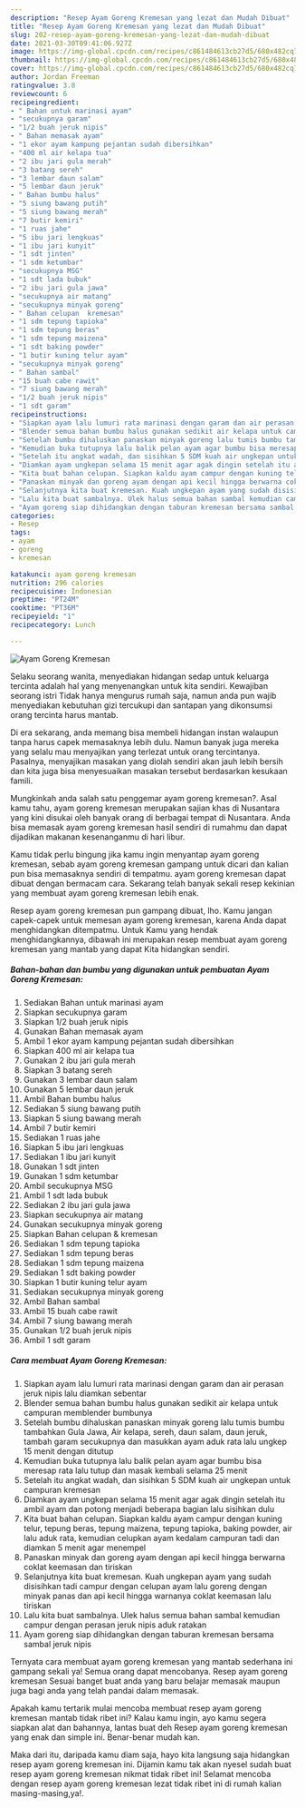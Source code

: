 ```yaml
---
description: "Resep Ayam Goreng Kremesan yang lezat dan Mudah Dibuat"
title: "Resep Ayam Goreng Kremesan yang lezat dan Mudah Dibuat"
slug: 202-resep-ayam-goreng-kremesan-yang-lezat-dan-mudah-dibuat
date: 2021-03-30T09:41:06.927Z
image: https://img-global.cpcdn.com/recipes/c861484613cb27d5/680x482cq70/ayam-goreng-kremesan-foto-resep-utama.jpg
thumbnail: https://img-global.cpcdn.com/recipes/c861484613cb27d5/680x482cq70/ayam-goreng-kremesan-foto-resep-utama.jpg
cover: https://img-global.cpcdn.com/recipes/c861484613cb27d5/680x482cq70/ayam-goreng-kremesan-foto-resep-utama.jpg
author: Jordan Freeman
ratingvalue: 3.8
reviewcount: 6
recipeingredient:
- " Bahan untuk marinasi ayam"
- "secukupnya garam"
- "1/2 buah jeruk nipis"
- " Bahan memasak ayam"
- "1 ekor ayam kampung pejantan sudah dibersihkan"
- "400 ml air kelapa tua"
- "2 ibu jari gula merah"
- "3 batang sereh"
- "3 lembar daun salam"
- "5 lembar daun jeruk"
- " Bahan bumbu halus"
- "5 siung bawang putih"
- "5 siung bawang merah"
- "7 butir kemiri"
- "1 ruas jahe"
- "5 ibu jari lengkuas"
- "1 ibu jari kunyit"
- "1 sdt jinten"
- "1 sdm ketumbar"
- "secukupnya MSG"
- "1 sdt lada bubuk"
- "2 ibu jari gula jawa"
- "secukupnya air matang"
- "secukupnya minyak goreng"
- " Bahan celupan  kremesan"
- "1 sdm tepung tapioka"
- "1 sdm tepung beras"
- "1 sdm tepung maizena"
- "1 sdt baking powder"
- "1 butir kuning telur ayam"
- "secukupnya minyak goreng"
- " Bahan sambal"
- "15 buah cabe rawit"
- "7 siung bawang merah"
- "1/2 buah jeruk nipis"
- "1 sdt garam"
recipeinstructions:
- "Siapkan ayam lalu lumuri rata marinasi dengan garam dan air perasan jeruk nipis lalu diamkan sebentar"
- "Blender semua bahan bumbu halus gunakan sedikit air kelapa untuk campuran memblender bumbunya"
- "Setelah bumbu dihaluskan panaskan minyak goreng lalu tumis bumbu tambahkan Gula Jawa, Air kelapa, sereh, daun salam, daun jeruk, tambah garam secukupnya dan masukkan ayam aduk rata lalu ungkep 15 menit dengan ditutup"
- "Kemudian buka tutupnya lalu balik pelan ayam agar bumbu bisa meresap rata lalu tutup dan masak kembali selama 25 menit"
- "Setelah itu angkat wadah, dan sisihkan 5 SDM kuah air ungkepan untuk campuran kremesan"
- "Diamkan ayam ungkepan selama 15 menit agar agak dingin setelah itu ambil ayam dan potong menjadi beberapa bagian lalu sisihkan dulu"
- "Kita buat bahan celupan. Siapkan kaldu ayam campur dengan kuning telur, tepung beras, tepung maizena, tepung tapioka, baking powder, air lalu aduk rata, kemudian celupkan ayam kedalam campuran tadi dan diamkan 5 menit agar menempel"
- "Panaskan minyak dan goreng ayam dengan api kecil hingga berwarna coklat keemasan dan tiriskan"
- "Selanjutnya kita buat kremesan. Kuah ungkepan ayam yang sudah disisihkan tadi campur dengan celupan ayam lalu goreng dengan minyak panas dan api kecil hingga warnanya coklat keemasan lalu tiriskan"
- "Lalu kita buat sambalnya. Ulek halus semua bahan sambal kemudian campur dengan perasan jeruk nipis aduk ratakan"
- "Ayam goreng siap dihidangkan dengan taburan kremesan bersama sambal jeruk nipis"
categories:
- Resep
tags:
- ayam
- goreng
- kremesan

katakunci: ayam goreng kremesan 
nutrition: 296 calories
recipecuisine: Indonesian
preptime: "PT24M"
cooktime: "PT36M"
recipeyield: "1"
recipecategory: Lunch

---
```



![Ayam Goreng Kremesan](https://img-global.cpcdn.com/recipes/c861484613cb27d5/680x482cq70/ayam-goreng-kremesan-foto-resep-utama.jpg)

Selaku seorang wanita, menyediakan hidangan sedap untuk keluarga tercinta adalah hal yang menyenangkan untuk kita sendiri. Kewajiban seorang istri Tidak hanya mengurus rumah saja, namun anda pun wajib menyediakan kebutuhan gizi tercukupi dan santapan yang dikonsumsi orang tercinta harus mantab.

Di era  sekarang, anda memang bisa membeli hidangan instan walaupun tanpa harus capek memasaknya lebih dulu. Namun banyak juga mereka yang selalu mau menyajikan yang terlezat untuk orang tercintanya. Pasalnya, menyajikan masakan yang diolah sendiri akan jauh lebih bersih dan kita juga bisa menyesuaikan masakan tersebut berdasarkan kesukaan famili. 



Mungkinkah anda salah satu penggemar ayam goreng kremesan?. Asal kamu tahu, ayam goreng kremesan merupakan sajian khas di Nusantara yang kini disukai oleh banyak orang di berbagai tempat di Nusantara. Anda bisa memasak ayam goreng kremesan hasil sendiri di rumahmu dan dapat dijadikan makanan kesenanganmu di hari libur.

Kamu tidak perlu bingung jika kamu ingin menyantap ayam goreng kremesan, sebab ayam goreng kremesan gampang untuk dicari dan kalian pun bisa memasaknya sendiri di tempatmu. ayam goreng kremesan dapat dibuat dengan bermacam cara. Sekarang telah banyak sekali resep kekinian yang membuat ayam goreng kremesan lebih enak.

Resep ayam goreng kremesan pun gampang dibuat, lho. Kamu jangan capek-capek untuk memesan ayam goreng kremesan, karena Anda dapat menghidangkan ditempatmu. Untuk Kamu yang hendak menghidangkannya, dibawah ini merupakan resep membuat ayam goreng kremesan yang mantab yang dapat Kita hidangkan sendiri.

<!--inarticleads1-->

##### Bahan-bahan dan bumbu yang digunakan untuk pembuatan Ayam Goreng Kremesan:

1. Sediakan  Bahan untuk marinasi ayam
1. Siapkan secukupnya garam
1. Siapkan 1/2 buah jeruk nipis
1. Gunakan  Bahan memasak ayam
1. Ambil 1 ekor ayam kampung pejantan sudah dibersihkan
1. Siapkan 400 ml air kelapa tua
1. Gunakan 2 ibu jari gula merah
1. Siapkan 3 batang sereh
1. Gunakan 3 lembar daun salam
1. Gunakan 5 lembar daun jeruk
1. Ambil  Bahan bumbu halus
1. Sediakan 5 siung bawang putih
1. Siapkan 5 siung bawang merah
1. Ambil 7 butir kemiri
1. Sediakan 1 ruas jahe
1. Siapkan 5 ibu jari lengkuas
1. Sediakan 1 ibu jari kunyit
1. Gunakan 1 sdt jinten
1. Gunakan 1 sdm ketumbar
1. Ambil secukupnya MSG
1. Ambil 1 sdt lada bubuk
1. Sediakan 2 ibu jari gula jawa
1. Siapkan secukupnya air matang
1. Gunakan secukupnya minyak goreng
1. Siapkan  Bahan celupan &amp; kremesan
1. Sediakan 1 sdm tepung tapioka
1. Sediakan 1 sdm tepung beras
1. Sediakan 1 sdm tepung maizena
1. Sediakan 1 sdt baking powder
1. Siapkan 1 butir kuning telur ayam
1. Sediakan secukupnya minyak goreng
1. Ambil  Bahan sambal
1. Ambil 15 buah cabe rawit
1. Ambil 7 siung bawang merah
1. Gunakan 1/2 buah jeruk nipis
1. Ambil 1 sdt garam




<!--inarticleads2-->

##### Cara membuat Ayam Goreng Kremesan:

1. Siapkan ayam lalu lumuri rata marinasi dengan garam dan air perasan jeruk nipis lalu diamkan sebentar
1. Blender semua bahan bumbu halus gunakan sedikit air kelapa untuk campuran memblender bumbunya
1. Setelah bumbu dihaluskan panaskan minyak goreng lalu tumis bumbu tambahkan Gula Jawa, Air kelapa, sereh, daun salam, daun jeruk, tambah garam secukupnya dan masukkan ayam aduk rata lalu ungkep 15 menit dengan ditutup
1. Kemudian buka tutupnya lalu balik pelan ayam agar bumbu bisa meresap rata lalu tutup dan masak kembali selama 25 menit
1. Setelah itu angkat wadah, dan sisihkan 5 SDM kuah air ungkepan untuk campuran kremesan
1. Diamkan ayam ungkepan selama 15 menit agar agak dingin setelah itu ambil ayam dan potong menjadi beberapa bagian lalu sisihkan dulu
1. Kita buat bahan celupan. Siapkan kaldu ayam campur dengan kuning telur, tepung beras, tepung maizena, tepung tapioka, baking powder, air lalu aduk rata, kemudian celupkan ayam kedalam campuran tadi dan diamkan 5 menit agar menempel
1. Panaskan minyak dan goreng ayam dengan api kecil hingga berwarna coklat keemasan dan tiriskan
1. Selanjutnya kita buat kremesan. Kuah ungkepan ayam yang sudah disisihkan tadi campur dengan celupan ayam lalu goreng dengan minyak panas dan api kecil hingga warnanya coklat keemasan lalu tiriskan
1. Lalu kita buat sambalnya. Ulek halus semua bahan sambal kemudian campur dengan perasan jeruk nipis aduk ratakan
1. Ayam goreng siap dihidangkan dengan taburan kremesan bersama sambal jeruk nipis




Ternyata cara membuat ayam goreng kremesan yang mantab sederhana ini gampang sekali ya! Semua orang dapat mencobanya. Resep ayam goreng kremesan Sesuai banget buat anda yang baru belajar memasak maupun juga bagi anda yang telah pandai dalam memasak.

Apakah kamu tertarik mulai mencoba membuat resep ayam goreng kremesan mantab tidak ribet ini? Kalau kamu ingin, ayo kamu segera siapkan alat dan bahannya, lantas buat deh Resep ayam goreng kremesan yang enak dan simple ini. Benar-benar mudah kan. 

Maka dari itu, daripada kamu diam saja, hayo kita langsung saja hidangkan resep ayam goreng kremesan ini. Dijamin kamu tak akan nyesel sudah buat resep ayam goreng kremesan nikmat tidak ribet ini! Selamat mencoba dengan resep ayam goreng kremesan lezat tidak ribet ini di rumah kalian masing-masing,ya!.

